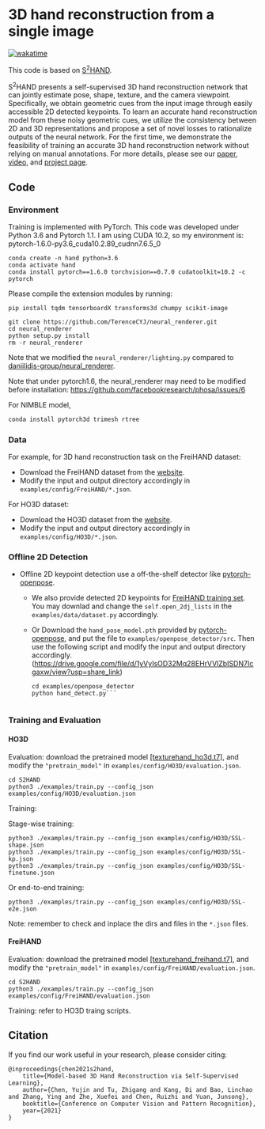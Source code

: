 # 3D hand reconstruction from a single image
[![wakatime](https://wakatime.com/badge/user/7974bf3e-99a6-4d26-8e4b-38ca6d5c9c64/project/ef5d8f38-163d-408b-8d57-ee7291b33fbf.svg)](https://wakatime.com/badge/user/7974bf3e-99a6-4d26-8e4b-38ca6d5c9c64/project/ef5d8f38-163d-408b-8d57-ee7291b33fbf)

This code is based on [S<sup>2</sup>HAND](https://github.com/TerenceCYJ/S2HAND).

S<sup>2</sup>HAND presents a self-supervised 3D hand reconstruction network that can jointly estimate pose, shape, texture, and the camera viewpoint. Specifically, we obtain geometric cues from the input image through easily accessible 2D detected keypoints. To learn an accurate hand reconstruction model from these noisy geometric cues, we utilize the consistency between 2D and 3D representations and propose a set of novel losses to rationalize outputs of the neural network. For the first time, we demonstrate the feasibility of training an accurate 3D hand reconstruction network without relying on manual annotations. For more details, please see our [paper](https://arxiv.org/abs/2103.11703), [video](https://youtu.be/tuQzu-UfSe8), and [project page](https://terencecyj.github.io/projects/CVPR2021/index.html).

## Code
### Environment
Training is implemented with PyTorch. This code was developed under Python 3.6 and Pytorch 1.1.
I am using CUDA 10.2, so my environment is:
pytorch-1.6.0-py3.6_cuda10.2.89_cudnn7.6.5_0

```
conda create -n hand python=3.6
conda activate hand
conda install pytorch==1.6.0 torchvision==0.7.0 cudatoolkit=10.2 -c pytorch
```

Please compile the extension modules by running:
```
pip install tqdm tensorboardX transforms3d chumpy scikit-image

git clone https://github.com/TerenceCYJ/neural_renderer.git
cd neural_renderer
python setup.py install
rm -r neural_renderer
```
Note that we modified the ```neural_renderer/lighting.py``` compared to [daniilidis-group/neural_renderer](https://github.com/daniilidis-group/neural_renderer).

Note that under pytorch1.6, the neural_renderer may need to be modified before installation: https://github.com/facebookresearch/phosa/issues/6

For NIMBLE model, 
```sh
conda install pytorch3d trimesh rtree
```

### Data
For example, for 3D hand reconstruction task on the FreiHAND dataset:
- Download the FreiHAND dataset from the [website](https://lmb.informatik.uni-freiburg.de/resources/datasets/FreihandDataset.en.html).
- Modify the input and output directory accordingly in ```examples/config/FreiHAND/*.json```.

For HO3D dataset:
- Download the HO3D dataset from the [website](https://www.tugraz.at/index.php?id=40231).
- Modify the input and output directory accordingly in ```examples/config/HO3D/*.json```.

### Offline 2D Detection
- Offline 2D keypoint detection use a off-the-shelf detector like [pytorch-openpose](https://github.com/Hzzone/pytorch-openpose). 
   - We also provide detected 2D keypoints for [FreiHAND training set](https://www.dropbox.com/s/lx9nk8b90a2mgqy/freihand-train.json?dl=0). You may downlad and change the ```self.open_2dj_lists``` in the ```examples/data/dataset.py``` accordingly.
   - Or Download the ```hand_pose_model.pth``` provided by [pytorch-openpose](https://github.com/Hzzone/pytorch-openpose#download-the-models), and put the file to ```examples/openpose_detector/src```. Then use the following script  and modify the input and output directory accordingly. 
   (https://drive.google.com/file/d/1yVyIsOD32Mq28EHrVVlZbISDN7Icgaxw/view?usp=share_link)

        ```
        cd examples/openpose_detector
        python hand_detect.py```


### Training and Evaluation
#### HO3D
Evaluation: 
download the pretrained model [[texturehand_ho3d.t7]](https://www.dropbox.com/s/q5famyhzu19jv9o/texturehand_ho3d.t7?dl=0), and modify the ```"pretrain_model"``` in ```examples/config/HO3D/evaluation.json```.
```
cd S2HAND
python3 ./examples/train.py --config_json examples/config/HO3D/evaluation.json
```
Training:

Stage-wise training:
```
python3 ./examples/train.py --config_json examples/config/HO3D/SSL-shape.json
python3 ./examples/train.py --config_json examples/config/HO3D/SSL-kp.json
python3 ./examples/train.py --config_json examples/config/HO3D/SSL-finetune.json
```
Or end-to-end training:
```
python3 ./examples/train.py --config_json examples/config/HO3D/SSL-e2e.json
```
Note: remember to check and inplace the dirs and files in the ```*.json``` files.
#### FreiHAND
Evaluation: 
download the pretrained model [[texturehand_freihand.t7]](https://www.dropbox.com/s/kh4xxkfm08bh8py/texturehand_freihand.t7?dl=0), and modify the ```"pretrain_model"``` in ```examples/config/FreiHAND/evaluation.json```.
```
cd S2HAND
python3 ./examples/train.py --config_json examples/config/FreiHAND/evaluation.json
```
Training: refer to HO3D traing scripts.

## Citation
If you find our work useful in your research, please consider citing:
```
@inproceedings{chen2021s2hand,
    title={Model-based 3D Hand Reconstruction via Self-Supervised Learning}, 
    author={Chen, Yujin and Tu, Zhigang and Kang, Di and Bao, Linchao and Zhang, Ying and Zhe, Xuefei and Chen, Ruizhi and Yuan, Junsong},
    booktitle={Conference on Computer Vision and Pattern Recognition},
    year={2021}
}
```